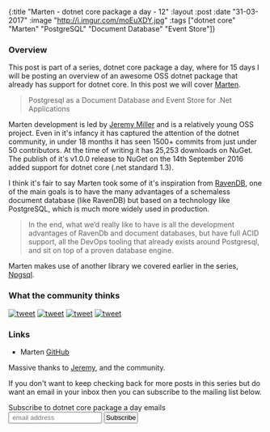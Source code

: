 {:title  "Marten - dotnet core package a day - 12"
 :layout :post
 :date   "31-03-2017"
 :image  "http://i.imgur.com/moEuXDY.jpg"
 :tags   ["dotnet core" "Marten" "PostgreSQL" "Document Database" "Event Store"]}


### Overview

This post is part of a series, dotnet core package a day, where for 15 days I will be posting an overview of an awesome OSS dotnet package that already has support for dotnet core. In this post we will cover [Marten](https://github.com/jstedfast/Marten).

> Postgresql as a Document Database and Event Store for .Net Applications

Marten development is led by [Jeremy Miller](https://twitter.com/jeremydmiller) and is a relatively young OSS project. Even in it's infancy it has captured the attention of the dotnet community, in under 18 months it has seen 1500+ commits from just under 50 contributors. At the time of writing it has 25,253 downloads on NuGet. The publish of it's v1.0.0 release to NuGet on the 14th September 2016 added support for dotnet core (.net standard 1.3).

I think it's fair to say Marten took some of it's inspiration from [RavenDB](https://ravendb.net/), one of the main goals is to have the many advantages of a schemaless document database (like RavenDB) but based on a technology like PostgreSQL, which is much more widely used in production.

> In the end, what we’d really like to have is all the development advantages of RavenDb and document databases, but have full ACID support, all the DevOps tooling that already exists around Postgresql, and sit on top of a proven database engine.

Marten makes use of another library we covered earlier in the series, [Npgsql](http://markw.xyz/28-03-2017-dotnetcore-package-a-day-9/).

### What the community thinks

[![tweet](http://i.imgur.com/1ZqHmuo.png)](https://twitter.com/ianbattersby/status/781873125545873408)
[![tweet](http://i.imgur.com/ZqJt8K2.png)](https://twitter.com/PhatBoyG/status/807665701771063296)
[![tweet](http://i.imgur.com/aZbj98f.png)](https://twitter.com/jeremydmiller/status/778657007997972480)
[![tweet](http://i.imgur.com/VpXzCvk.png)](https://twitter.com/daveaglick/status/766342241111670784)

### Links

* Marten [GitHub](https://github.com/jasperfx/Marten)

Massive thanks to [Jeremy](https://twitter.com/jeremydmiller), and the community.

If you don't want to keep checking back for more posts in this series but do want an email in your inbox then you can subscribe to the mailing list below.

<link href="//cdn-images.mailchimp.com/embedcode/slim-10_7.css" rel="stylesheet" type="text/css">
<div id="mc_embed_signup">
<form action="//xyz.us15.list-manage.com/subscribe/post?u=b6063259bae6e4712948e9cb9&amp;id=802d24879d" method="post" id="mc-embedded-subscribe-form" name="mc-embedded-subscribe-form" class="validate" target="_blank" novalidate>
<div id="mc_embed_signup_scroll">
<label for="mce-EMAIL">Subscribe to dotnet core package a day emails </label>
<br />
<input style="padding:2px;" type="email" value="" name="EMAIL" class="email" id="mce-EMAIL" placeholder=" email address" required>
<!-- real people should not fill this in and expect good things - do not remove this or risk form bot signups-->
<div style="position: absolute; left: -5000px;" aria-hidden="true"><input type="text" name="b_b6063259bae6e4712948e9cb9_802d24879d" tabindex="-1" value=""></div>
<input style="padding:2px;" type="submit" value="Subscribe" name="subscribe" id="mc-embedded-subscribe" class="button"></div>
</div>
</form>
</div>
